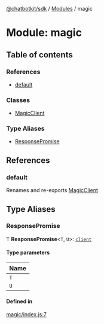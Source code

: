 [@chatbotkit/sdk](../README.md) / [Modules](../modules.md) / magic

# Module: magic

## Table of contents

### References

- [default](magic.md#default)

### Classes

- [MagicClient](../classes/magic.MagicClient.md)

### Type Aliases

- [ResponsePromise](magic.md#responsepromise)

## References

### default

Renames and re-exports [MagicClient](../classes/magic.MagicClient.md)

## Type Aliases

### ResponsePromise

Ƭ **ResponsePromise**\<`T`, `U`\>: [`client`](client.md)

#### Type parameters

| Name |
| :------ |
| `T` |
| `U` |

#### Defined in

[magic/index.js:7](https://github.com/chatbotkit/node-sdk/blob/1a40caa/packages/sdk/src/magic/index.js#L7)
